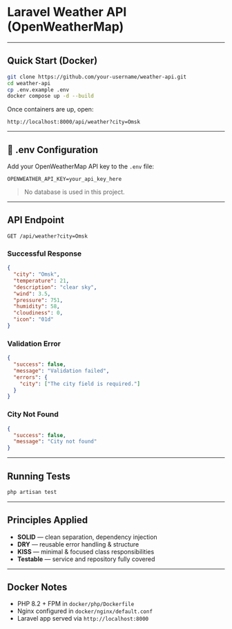 # Laravel Weather API (OpenWeatherMap)

---

## Quick Start (Docker)

```bash
git clone https://github.com/your-username/weather-api.git
cd weather-api
cp .env.example .env
docker compose up -d --build
```

Once containers are up, open:

```
http://localhost:8000/api/weather?city=Omsk
```

---

## 🔐 .env Configuration

Add your OpenWeatherMap API key to the `.env` file:

```dotenv
OPENWEATHER_API_KEY=your_api_key_here
```

> No database is used in this project.

---

## API Endpoint

```
GET /api/weather?city=Omsk
```

### Successful Response

```json
{
  "city": "Omsk",
  "temperature": 21,
  "description": "clear sky",
  "wind": 3.5,
  "pressure": 751,
  "humidity": 58,
  "cloudiness": 0,
  "icon": "01d"
}
```

### Validation Error

```json
{
  "success": false,
  "message": "Validation failed",
  "errors": {
    "city": ["The city field is required."]
  }
}
```

### City Not Found

```json
{
  "success": false,
  "message": "City not found"
}
```

---

## Running Tests

```bash
php artisan test
```

---

## Principles Applied

- **SOLID** — clean separation, dependency injection
- **DRY** — reusable error handling & structure
- **KISS** — minimal & focused class responsibilities
- **Testable** — service and repository fully covered

---

## Docker Notes

- PHP 8.2 + FPM in `docker/php/Dockerfile`
- Nginx configured in `docker/nginx/default.conf`
- Laravel app served via `http://localhost:8000`
